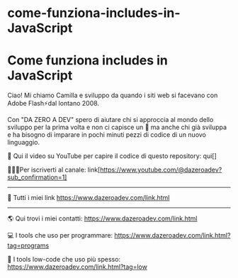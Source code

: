 

# come-funziona-includes-in-JavaScript




# Come funziona includes in JavaScript

Ciao! Mi chiamo Camilla e sviluppo da quando i siti web si facevano con Adobe Flash⚡dal lontano 2008.

Con "DA ZERO A DEV" spero di aiutare chi si approccia al mondo dello sviluppo per la prima volta e non ci capisce un 🐠 ma anche chi già sviluppa e ha bisogno di imparare in pochi minuti pezzi di codice di un nuovo linguaggio.


🎥 Qui il video su YouTube per capire il codice di questo repository: qui[]

👩🏼‍💻Per iscriverti al canale: link[https://www.youtube.com/@dazeroadev?sub_confirmation=1]

------

🔗 Tutti i miei link
https://www.dazeroadev.com/link.html

------

🌎 Qui trovi i miei contatti: https://www.dazeroadev.com/link.html

💻 I tools che uso per programmare: https://www.dazeroadev.com/link.html?tag=programs

🧩 I tools low-code che uso più spesso: https://www.dazeroadev.com/link.html?tag=low
